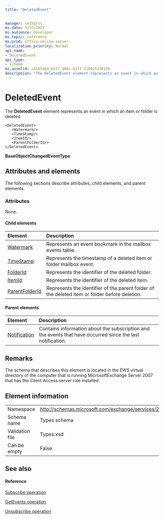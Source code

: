 ```yaml
---
title: "DeletedEvent"
 
 
manager: sethgros
ms.date: 9/17/2015
ms.audience: Developer
ms.topic: reference
ms.prod: office-online-server
localization_priority: Normal
api_name:
- DeletedEvent
api_type:
- schema
ms.assetid: c4565eb4-b537-466c-b1ff-11602533812b
description: "The DeletedEvent element represents an event in which an item or folder is deleted."
---
```


# DeletedEvent

The **DeletedEvent** element represents an event in which an item or folder is deleted. 
  
```
<DeletedEvent>
   <Watermark/>
   <TimeStamp/>
   <ItemId/>
   <ParentFolderId/>
</DeletedEvent>
```

 **BaseObjectChangedEventType**
## Attributes and elements

The following sections describe attributes, child elements, and parent elements.
  
### Attributes

None.
  
#### Child elements

|**Element**|**Description**|
|:-----|:-----|
|[Watermark](watermark.md) <br/> |Represents an event bookmark in the mailbox events table.  <br/> |
|[TimeStamp](timestamp.md) <br/> |Represents the timestamp of a deleted item or folder mailbox event.  <br/> |
|[FolderId](folderid.md) <br/> |Represents the identifier of the deleted folder.  <br/> |
|[ItemId](itemid.md) <br/> |Represents the identifier of the deleted item.  <br/> |
|[ParentFolderId](parentfolderid.md) <br/> |Represents the identifier of the parent folder of the deleted item or folder before deletion.  <br/> |
   
#### Parent elements

|**Element**|**Description**|
|:-----|:-----|
|[Notification](notification-ex15websvcsotherref.md) <br/> |Contains information about the subscription and the events that have occurred since the last notification.  <br/> |
   
## Remarks

The schema that describes this element is located in the EWS virtual directory of the computer that is running MicrosoftExchange Server 2007 that has the Client Access server role installed.
  
## Element information

|||
|:-----|:-----|
|Namespace  <br/> |http://schemas.microsoft.com/exchange/services/2006/types  <br/> |
|Schema name  <br/> |Types schema  <br/> |
|Validation file  <br/> |Types.xsd  <br/> |
|Can be empty  <br/> |False  <br/> |
   
## See also

#### Reference

[Subscribe operation](subscribe-operation.md)
  
[GetEvents operation](getevents-operation.md)
  
[Unsubscribe operation](unsubscribe-operation.md)

